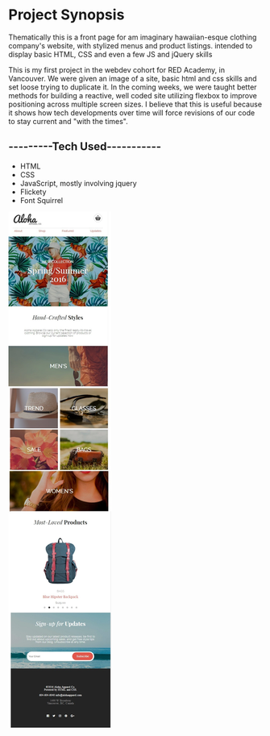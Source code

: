 # Project Synopsis

  Thematically this is a front page for am imaginary hawaiian-esque clothing company's website, with stylized menus and product listings. intended to display basic HTML, CSS and even a few JS and jQuery skills

This is my first project in the webdev cohort for RED Academy, in Vancouver. We were given an image of a site, basic html and css skills and set loose trying to duplicate it. In the coming weeks, we were taught better methods for building a reactive, well coded site utilizing flexbox to improve positioning across multiple screen sizes. I believe that this is useful because it shows how tech developments over time will force revisions of our code to stay current and "with the times". 

## ---------Tech Used-----------
* HTML
* CSS
* JavaScript, mostly involving jquery
* Flickety
* Font Squirrel



<img src="screenshot.jpg">



